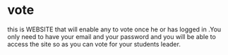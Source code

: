 # vote
this is  WEBSITE that will enable any to vote once he or has logged in .You only need to have your email and your password and you will be able to access the site so as you can vote for your students leader.
